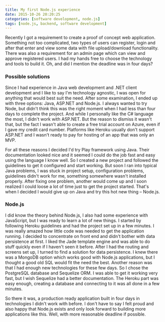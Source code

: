 ```yaml
---
title: My first Node.js experience
date: 2015-10-26 20:20:25
categories: [software development, node.js]
tags: [node.js, backend, software development]
---
```

Recently I got a requirement to create a proof of concept web application. Something not too complicated, two types of users can register, login and after that enter and view some data with file upload/download functionality. There was also a requirement for an admin page which can view and approve registered users. I had my hands free to choose the technology and tools to build it. Oh, and did I mention the deadline was in four days?
<!--more-->

### Possible solutions

Since I had experience in Java web development and .NET client development and I like to say I'm technology agnostic, I was open for anything that would best suit the need. After some examination, I ended up with three options: Java, ASP.NET and Node.js. I always wanted to try Node, but didn't think this was the right moment when I had less than four days to complete the project. And while I personally like the C# language the most, I didn't work with ASP.NET. But the reason to dismiss it wasn't that, but the fact I wasn't able to create a free trial account on Azure, even if I gave my credit card number. Platforms like Heroku usually don't support ASP.NET and I wasn't ready to pay for hosting of an app that was only an MVP.

For all these reasons I decided I'd try Play framework using Java. Their documentation looked nice and it seemed I could do the job fast and easy using the language I know well. So I created a new project and followed the guidelines to get it configured and start working. But soon I ran into typical Java problems, I was stuck in project setup, configuration problems, guidelines didn't work for me, something somewhere wasn't installed properly. After fixing one problem, another would come up and I soon realized I could loose a lot of time just to get the project started. That's when I decided I would give up on Java and try this hot new thing – Node.js.

### Node.js

I did know the theory behind Node.js, I also had some experience with JavaScript, but I was ready to learn a lot of new things. I started by following Heroku guidelines and had the project set up in a few minutes. I was really amazed how little code was needed to get the application running. I decided to concentrate on front end and didn't bother with data persistence at first. I liked the Jade template engine and was able to do stuff quickly even if I haven't seen it before. After I had the routing and screens set up, I turned to find a solution for data persistence. I knew there was a MongoDB option which works good with Node.js applications, but I thought a good old SQL would fit the need the best. Another reason was that I had enough new technologies for these few days. So I chose the PostgreSQL database and Sequelize ORM. I was able to get it working very fast, but I wish Sequelize had a better documentation. The Heroku part was easy enough, creating a database and connecting to it was all done in a few minutes.

So there it was, a production ready application built in four days in technologies I didn't work with before. I don't have to say I felt proud and also happy that Node.js exists and only look forward to building more applications like this. Well, with more reasonable deadline if possible.